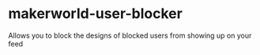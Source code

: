 # makerworld-user-blocker
Allows you to block the designs of blocked users from showing up on your feed
